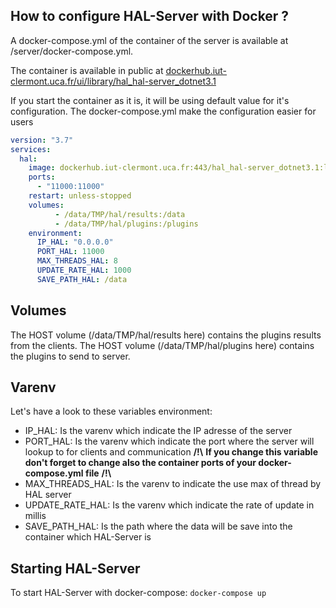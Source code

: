 ## How to configure HAL-Server with Docker ?

A docker-compose.yml of the container of the server is available at /server/docker-compose.yml.

The container is available in public at [dockerhub.iut-clermont.uca.fr/ui/library/hal\_hal-server\_dotnet3.1](https://dockerhub.iut-clermont.uca.fr/ui/library/hal\_hal-server\_dotnet3.1)

If you start the container as it is, it will be using default value for it's configuration.
The docker-compose.yml make the configuration easier for users

```yaml
version: "3.7"
services:
  hal:
    image: dockerhub.iut-clermont.uca.fr:443/hal_hal-server_dotnet3.1:latest
    ports:
      - "11000:11000"
    restart: unless-stopped
    volumes:
          - /data/TMP/hal/results:/data
          - /data/TMP/hal/plugins:/plugins
    environment:
      IP_HAL: "0.0.0.0"
      PORT_HAL: 11000
      MAX_THREADS_HAL: 8
      UPDATE_RATE_HAL: 1000
      SAVE_PATH_HAL: /data
```

## Volumes

The HOST volume (/data/TMP/hal/results here) contains the plugins results from the clients.
The HOST volume (/data/TMP/hal/plugins here) contains the plugins to send to server.

## Varenv

Let's have a look to these variables environment:
 - IP\_HAL: Is the varenv which indicate the IP adresse of the server
 - PORT\_HAL: Is the varenv which indicate the port where the server will lookup to for clients and communication __/!\\__ **If you change this variable don't forget to change also the container ports of your docker-compose.yml file** __/!\\__
 - MAX\_THREADS\_HAL: Is the varenv to indicate the use max of thread by HAL server
 - UPDATE\_RATE\_HAL: Is the varenv which indicate the rate of update in millis
 - SAVE\_PATH\_HAL: Is the path where the data will be save into the container which HAL-Server is

## Starting HAL-Server

To start HAL-Server with docker-compose: `docker-compose up`

